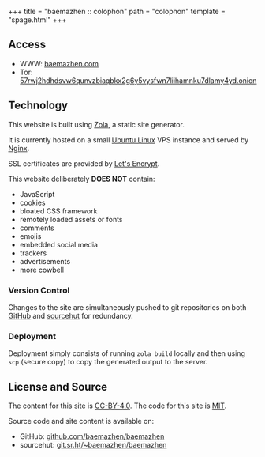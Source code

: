 +++
title = "baemazhen :: colophon"
path = "colophon"
template = "spage.html"
+++

## Access

- WWW: [baemazhen.com](https://www.baemazhen.com)
- Tor: [57rwj2hdhdsvw6qunvzbiaqbkx2g6y5vysfwn7liihamnku7dlamy4yd.onion](http://57rwj2hdhdsvw6qunvzbiaqbkx2g6y5vysfwn7liihamnku7dlamy4yd.onion)

## Technology

This website is built using [Zola](https://www.getzola.org/), a static site generator.

It is currently hosted on a small [Ubuntu Linux](https://ubuntu.com/server) VPS instance and served by [Nginx](https://nginx.org/).

SSL certificates are provided by [Let's Encrypt](https://letsencrypt.org/).

This website deliberately **DOES NOT** contain:

- JavaScript
- cookies
- bloated CSS framework
- remotely loaded assets or fonts
- comments
- emojis
- embedded social media
- trackers
- advertisements
- more cowbell

### Version Control

Changes to the site are simultaneously pushed to git repositories on both [GitHub](https://github.com) and [sourcehut](https://sourcehut.org) for redundancy.

### Deployment

Deployment simply consists of running `zola build` locally and then using `scp` (secure copy) to copy the generated output to the server.

## License and Source

The content for this site is [CC-BY-4.0](https://creativecommons.org/licenses/by/4.0/). The code for this site is [MIT](https://opensource.org/licenses/MIT). 

Source code and site content is available on:
- GitHub: [github.com/baemazhen/baemazhen](https://github.com/baemazhen/baemazhen)
- sourcehut: [git.sr.ht/~baemazhen/baemazhen](https://git.sr.ht/~baemazhen/baemazhen)